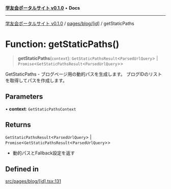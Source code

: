 [**学友会ポータルサイト v0.1.0**](../../../../README.md) • **Docs**

***

[学友会ポータルサイト v0.1.0](../../../../modules.md) / [pages/blog/\[id\]](../README.md) / getStaticPaths

# Function: getStaticPaths()

> **getStaticPaths**(`context`): `GetStaticPathsResult`\<`ParsedUrlQuery`\> \| `Promise`\<`GetStaticPathsResult`\<`ParsedUrlQuery`\>\>

GetStaticPaths - ブログページ用の動的パスを生成します。
ブログIDのリストを取得してパスを作成します。

## Parameters

• **context**: `GetStaticPathsContext`

## Returns

`GetStaticPathsResult`\<`ParsedUrlQuery`\> \| `Promise`\<`GetStaticPathsResult`\<`ParsedUrlQuery`\>\>

- 動的パスとFallback設定を返す

## Defined in

[src/pages/blog/\[id\].tsx:131](https://github.com/iU-Alumni-Association/gakuyukai-new/blob/9032bc93fe144cf1419e63a5b72095e28cfeb84b/src/pages/blog/[id].tsx#L131)
